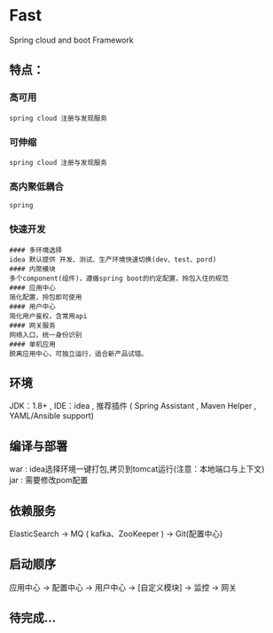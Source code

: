 # Fast
Spring cloud and boot Framework

## 特点：
### 高可用
	spring cloud 注册与发现服务
### 可伸缩
	spring cloud 注册与发现服务
### 高内聚低耦合
	spring 
### 快速开发
	#### 多环境选择
	idea 默认提供 开发、测试、生产环境快速切换(dev、test、pord)
	#### 内聚模块
	多个component(组件)，遵循spring boot的约定配置，拎包入住的规范
	#### 应用中心
	简化配置，拎包即可使用
	#### 用户中心
	简化用户鉴权，含常用api
	#### 网关服务
	网络入口，统一身份识别
	#### 单机应用
	脱离应用中心，可独立运行，适合新产品试错。
	



## 环境
JDK：1.8+ , IDE：idea , 推荐插件 ( Spring Assistant , Maven Helper , YAML/Ansible support)

## 编译与部署
war : idea选择环境一键打包,拷贝到tomcat运行(注意：本地端口与上下文)<br/>jar : 需要修改pom配置

## 依赖服务
ElasticSearch -> MQ ( kafka、ZooKeeper ) -> Git(配置中心) 

## 启动顺序
应用中心 -> 配置中心 -> 用户中心 -> [自定义模块] -> 监控 -> 网关 







## 待完成... 